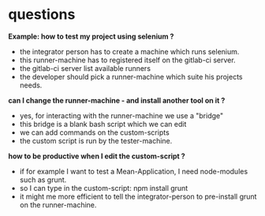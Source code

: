 # questions

**Example: how to test my project using selenium ?**
- the integrator person has to create a machine which runs selenium.
- this runner-machine has to registered itself on the gitlab-ci server.
- the gitlab-ci server list available runners
- the developer should pick a runner-machine which suite his projects needs.


**can I change the runner-machine - and install another tool on it ?**
- yes, for interacting with the runner-machine we use a "bridge"
- this bridge is a blank bash script which we can edit
- we can add commands on the custom-scripts
- the custom script is run by the tester-machine.


**how to be productive when I edit the custom-script ?**
- if for example I want to test a Mean-Application, I need node-modules such as grunt.
- so I can type in the custom-script: npm install grunt
- it might me more efficient to tell the integrator-person to pre-install grunt on the runner-machine.
